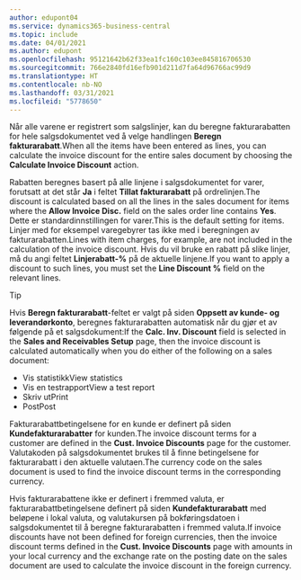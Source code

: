 ```yaml
---
author: edupont04
ms.service: dynamics365-business-central
ms.topic: include
ms.date: 04/01/2021
ms.author: edupont
ms.openlocfilehash: 95121642b62f33ea1fc160c103ee845816706530
ms.sourcegitcommit: 766e2840fd16efb901d211d7fa64d96766ac99d9
ms.translationtype: HT
ms.contentlocale: nb-NO
ms.lasthandoff: 03/31/2021
ms.locfileid: "5778650"
---
```

<span data-ttu-id="ccb3a-101">Når alle varene er registrert som salgslinjer, kan du beregne fakturarabatten for hele salgsdokumentet ved å velge handlingen **Beregn fakturarabatt**.</span><span class="sxs-lookup"><span data-stu-id="ccb3a-101">When all the items have been entered as lines, you can calculate the invoice discount for the entire sales document by choosing the **Calculate Invoice Discount** action.</span></span>

<span data-ttu-id="ccb3a-102">Rabatten beregnes basert på alle linjene i salgsdokumentet for varer, forutsatt at det står **Ja** i feltet **Tillat fakturarabatt** på ordrelinjen.</span><span class="sxs-lookup"><span data-stu-id="ccb3a-102">The discount is calculated based on all the lines in the sales document for items where the **Allow Invoice Disc.** field on the sales order line contains **Yes**.</span></span> <span data-ttu-id="ccb3a-103">Dette er standardinnstillingen for varer.</span><span class="sxs-lookup"><span data-stu-id="ccb3a-103">This is the default setting for items.</span></span> <span data-ttu-id="ccb3a-104">Linjer med for eksempel varegebyrer tas ikke med i beregningen av fakturarabatten.</span><span class="sxs-lookup"><span data-stu-id="ccb3a-104">Lines with item charges, for example, are not included in the calculation of the invoice discount.</span></span> <span data-ttu-id="ccb3a-105">Hvis du vil bruke en rabatt på slike linjer, må du angi feltet **Linjerabatt-%** på de aktuelle linjene.</span><span class="sxs-lookup"><span data-stu-id="ccb3a-105">If you want to apply a discount to such lines, you must set the **Line Discount %** field on the relevant lines.</span></span>  

> [!TIP]
> <span data-ttu-id="ccb3a-106">Hvis **Beregn fakturarabatt**-feltet er valgt på siden **Oppsett av kunde- og leverandørkonto**, beregnes fakturarabatten automatisk når du gjør et av følgende på et salgsdokument:</span><span class="sxs-lookup"><span data-stu-id="ccb3a-106">If the **Calc. Inv. Discount** field is selected in the **Sales and Receivables Setup** page, then the invoice discount is calculated automatically when you do either of the following on a sales document:</span></span>
>
> * <span data-ttu-id="ccb3a-107">Vis statistikk</span><span class="sxs-lookup"><span data-stu-id="ccb3a-107">View statistics</span></span>
> * <span data-ttu-id="ccb3a-108">Vis en testrapport</span><span class="sxs-lookup"><span data-stu-id="ccb3a-108">View a test report</span></span>
> * <span data-ttu-id="ccb3a-109">Skriv ut</span><span class="sxs-lookup"><span data-stu-id="ccb3a-109">Print</span></span>
> * <span data-ttu-id="ccb3a-110">Post</span><span class="sxs-lookup"><span data-stu-id="ccb3a-110">Post</span></span>

<span data-ttu-id="ccb3a-111">Fakturarabattbetingelsene for en kunde er definert på siden **Kundefakturarabatter** for kunden.</span><span class="sxs-lookup"><span data-stu-id="ccb3a-111">The invoice discount terms for a customer are defined in the **Cust. Invoice Discounts** page for the customer.</span></span> <span data-ttu-id="ccb3a-112">Valutakoden på salgsdokumentet brukes til å finne betingelsene for fakturarabatt i den aktuelle valutaen.</span><span class="sxs-lookup"><span data-stu-id="ccb3a-112">The currency code on the sales document is used to find the invoice discount terms in the corresponding currency.</span></span>

<span data-ttu-id="ccb3a-113">Hvis fakturarabattene ikke er definert i fremmed valuta, er fakturarabattbetingelsene definert på siden **Kundefakturarabatt** med beløpene i lokal valuta, og valutakursen på bokføringsdatoen i salgsdokumentet til å beregne fakturarabatten i fremmed valuta.</span><span class="sxs-lookup"><span data-stu-id="ccb3a-113">If invoice discounts have not been defined for foreign currencies, then the invoice discount terms defined in the **Cust. Invoice Discounts** page with amounts in your local currency and the exchange rate on the posting date on the sales document are used to calculate the invoice discount in the foreign currency.</span></span>
